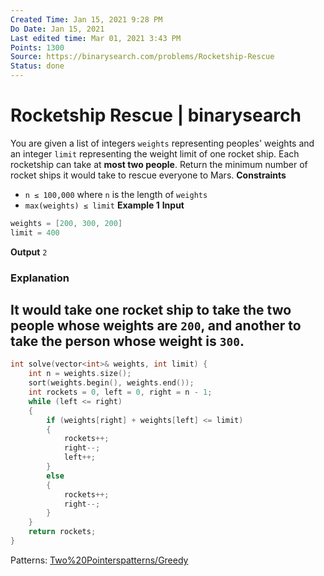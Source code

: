 ```yaml
---
Created Time: Jan 15, 2021 9:28 PM
Do Date: Jan 15, 2021
Last edited time: Mar 01, 2021 3:43 PM
Points: 1300
Source: https://binarysearch.com/problems/Rocketship-Rescue
Status: done
---
```


# Rocketship Rescue | binarysearch

You are given a list of integers `weights` representing peoples' weights and an integer `limit` representing the weight limit of one rocket ship.
Each rocketship can take at **most two people**.
Return the minimum number of rocket ships it would take to rescue everyone to Mars.
**Constraints**
- `n ≤ 100,000` where `n` is the length of `weights`
- `max(weights) ≤ limit`
****Example 1****
****Input****
```cpp
weights = [200, 300, 200]
limit = 400
```
****Output****
`2`
### **Explanation**
It would take one rocket ship to take the two people whose weights are `200`, and another to take the person whose weight is `300`.
---
```cpp
int solve(vector<int>& weights, int limit) {
    int n = weights.size(); 
    sort(weights.begin(), weights.end());
    int rockets = 0, left = 0, right = n - 1; 
    while (left <= right)
    {
        if (weights[right] + weights[left] <= limit) 
        {
            rockets++; 
            right--;
            left++;
        }
        else
        {
            rockets++;
            right--;
        }
    }
    return rockets; 
}
```
Patterns: [Two%20Pointers](Two%20Pointers.md)[patterns/Greedy](patterns/Greedy.md)